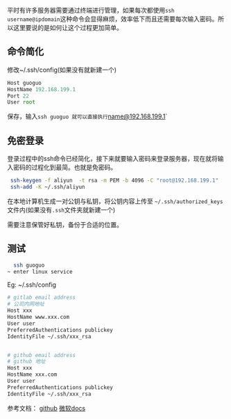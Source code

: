 平时有许多服务器需要通过终端进行管理，如果每次都使用`ssh username@ipdomain`这种命令会显得麻烦，效率低下而且还需要每次输入密码。所以这里要说的是如何让这个过程更加简单。

## 命令简化

修改~/.ssh/config(如果没有就新建一个)

```js
Host guoguo
HostName 192.168.199.1
Port 22
User root
```

保存，输入`ssh guoguo 就可以直接执行`name@192.168.199.1`

## 免密登录

登录过程中的ssh命令已经简化，接下来就要输入密码来登录服务器，现在就将输入密码的过程化到最简。也就是免密码。

```bash
 ssh-keygen -f aliyun  -t rsa -m PEM -b 4096 -C "root@192.168.199.1"
 ssh-add -K ~/.ssh/aliyun
```

在本地计算机生成一对公钥与私钥，将公钥内容上传至 `~/.ssh/authorized_keys`文件内(如果没有`.ssh`文件夹就新建一个)

需要注意保管好私钥，备份于合适的位置。

## 测试

```bash
  ssh guoguo
~ enter linux service
```



Eg: ~/.ssh/config

```bash
# gitlab email address
# 公司内网地址
Host xxx
HostName www.xxx.com
User user
PreferredAuthentications publickey
IdentityFile ~/.ssh/xxx_rsa


# github email address
# github 地址
Host xxx
HostName xxx.com
User user
PreferredAuthentications publickey
IdentityFile ~/.ssh/xxx_rsa
```



参考文档： [github](https://docs.github.com/cn/authentication/connecting-to-github-with-ssh/generating-a-new-ssh-key-and-adding-it-to-the-ssh-agent)   [微软docs](https://docs.microsoft.com/zh-cn/azure/virtual-machines/linux/create-ssh-keys-detailed)

